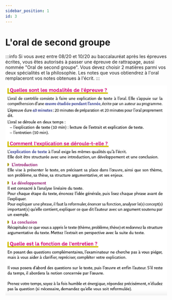 ```yaml
---
sidebar_position: 1
id: 3
---
```

# L'oral de second groupe

:::info 
Si vous avez entre 08/20 et 10/20 au baccalauréat après les épreuves écrites, vous êtes autorisés à passer une épreuve de rattrapage, aussi nommée "Oral de second groupe". Vous devez choisir 2 matières parmi vos deux spécialités et la philosophie. Les notes que vous obtiendrez à l'oral remplaceront vos notes obtenues à l'écrit. 
:::

<a href="/img/philo/bordasmoral.png" target="_blank" rel="noopener noreferrer">
  <img src="/img/philo/bordasmoral.png" alt="Description" />
</a>